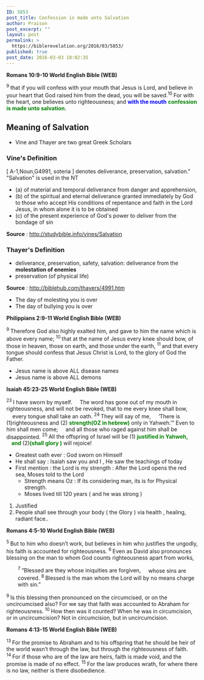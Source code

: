 ```yaml
---
ID: 5853
post_title: Confession is made unto Salvation
author: Praison
post_excerpt: ""
layout: post
permalink: >
  https://biblerevelation.org/2016/03/5853/
published: true
post_date: 2016-03-03 18:02:35
---
```

<strong><span class="passage-display-bcv">Romans 10:9-10
</span><span class="passage-display-version">World English Bible (WEB)</span></strong>

<span id="en-WEB-28198" class="text Rom-10-9"><sup class="versenum">9 </sup>that if you will confess with your mouth that Jesus is Lord, and believe in your heart that God raised him from the dead, you will be saved.</span><span id="en-WEB-28199" class="text Rom-10-10"><sup class="versenum">10 </sup>For with the heart, one believes unto righteousness; and <span style="color: #0000ff;"><strong>with the mouth</strong> </span><span style="color: #008000;"><strong>confession is made unto salvation</strong></span>.</span>
<h2><strong>Meaning of Salvation</strong></h2>
<ul>
	<li>Vine and Thayer are two great Greek Scholars</li>
</ul>
<h3><strong>Vine's Definition</strong></h3>
[ A-1,Noun,G4991, soteria ]
denotes deliverance, preservation, salvation." "Salvation" is used in the NT
<ul>
	<li>(a) of material and temporal deliverance from danger and apprehension,</li>
	<li>(b) of the spiritual and eternal deliverance granted immediately by God to those who accept His conditions of repentance and faith in the Lord Jesus, in whom alone it is to be obtained</li>
	<li>(c) of the present experience of God's power to deliver from the bondage of sin</li>
</ul>
<strong>Source</strong> : <a href="http://studybible.info/vines/Salvation">http://studybible.info/vines/Salvation</a>
<h3><strong>Thayer's Definition</strong></h3>
<ul>
	<li>deliverance, preservation, safety, salvation: deliverance from the<strong> molestation of enemies</strong></li>
	<li>preservation (of physical life)</li>
</ul>
<strong>Source</strong> : <a href="http://biblehub.com/thayers/4991.htm">http://biblehub.com/thayers/4991.htm</a>
<ul>
	<li>The day of molesting you is over</li>
	<li>The day of bullying you is over</li>
</ul>
<strong><span class="passage-display-bcv">Philippians 2:9-11
</span><span class="passage-display-version">World English Bible (WEB)</span></strong>

<span id="en-WEB-29402" class="text Phil-2-9"><sup class="versenum">9 </sup>Therefore God also highly exalted him, and gave to him the name which is above every name; </span><span id="en-WEB-29403" class="text Phil-2-10"><sup class="versenum">10 </sup>that at the name of Jesus every knee should bow, of those in heaven, those on earth, and those under the earth, </span><span id="en-WEB-29404" class="text Phil-2-11"><sup class="versenum">11 </sup>and that every tongue should confess that Jesus Christ is Lord, to the glory of God the Father.</span>
<ul>
	<li>Jesus name is above ALL disease names</li>
	<li>Jesus name is above ALL demons</li>
</ul>
<strong><span class="passage-display-bcv">Isaiah 45:23-25
</span><span class="passage-display-version">World English Bible (WEB)</span></strong>
<div class="poetry">
<p class="line"><span id="en-WEB-18585" class="text Isa-45-23"><sup class="versenum">23 </sup>I have sworn by myself.</span>
<span class="indent-1"><span class="indent-1-breaks">    </span><span class="text Isa-45-23">The word has gone out of my mouth in righteousness, and will not be revoked,</span></span>
<span class="text Isa-45-23">that to me every knee shall bow,</span>
<span class="indent-1"><span class="indent-1-breaks">    </span><span class="text Isa-45-23">every tongue shall take an oath.</span></span>
<span id="en-WEB-18586" class="text Isa-45-24"><sup class="versenum">24 </sup>They will say of me,</span>
<span class="indent-1"><span class="indent-1-breaks">    </span><span class="text Isa-45-24">‘There is (1)righteousness and (2) <span style="color: #008000;"><strong>strength(OZ in hebrew)</strong></span> only in Yahweh.’”</span></span>
<span class="text Isa-45-24">Even to him shall men come;</span>
<span class="indent-1"><span class="indent-1-breaks">    </span><span class="text Isa-45-24">and all those who raged against him shall be disappointed.</span></span>
<span id="en-WEB-18587" class="text Isa-45-25"><sup class="versenum">25 </sup>All the offspring of Israel will be (1) <span style="color: #008000;"><strong>justified in Yahweh,</strong></span></span>
<span class="indent-1"><span style="color: #008000;"><strong><span class="indent-1-breaks">    </span></strong></span><span class="text Isa-45-25"><span style="color: #008000;"><strong>and </strong></span>(2)<span style="color: #008000;"><strong>(shall glory )</strong></span> will rejoice!</span></span></p>

<ul>
	<li class="line">Greatest oath ever : God sworn on Himself</li>
	<li class="line">He shall say : Isaiah saw you and I , He saw the teachings of today</li>
	<li class="line">First mention : the Lord is my strength : After the Lord opens the red sea, Moses told to the Lord
<ul>
	<li class="line">Strength means Oz : If its considering man, its is for Physical strength.</li>
	<li class="line">Moses lived till 120 years ( and he was strong )</li>
</ul>
</li>
</ul>
<ol>
	<li>Justified</li>
	<li>People shall see through your body ( the Glory ) via health , healing, radiant face..</li>
</ol>
</div>
<strong><span class="passage-display-bcv">Romans 4:5-10
</span><span class="passage-display-version">World English Bible (WEB)</span></strong>

<span id="en-WEB-28028" class="text Rom-4-5"><sup class="versenum">5 </sup>But to him who doesn’t work, but believes in him who justifies the ungodly, his faith is accounted for righteousness. </span><span id="en-WEB-28029" class="text Rom-4-6"><sup class="versenum">6 </sup>Even as David also pronounces blessing on the man to whom God counts righteousness apart from works,</span>
<div class="poetry">
<p class="line" style="padding-left: 30px;"><span id="en-WEB-28030" class="text Rom-4-7"><sup class="versenum">7 </sup>“Blessed are they whose iniquities are forgiven,</span>
<span class="indent-1"><span class="indent-1-breaks">    </span><span class="text Rom-4-7">whose sins are covered.</span></span>
<span id="en-WEB-28031" class="text Rom-4-8"><sup class="versenum">8 </sup>Blessed is the man whom the Lord will by no means charge with sin.” </span></p>

</div>
<span id="en-WEB-28032" class="text Rom-4-9"><sup class="versenum">9 </sup>Is this blessing then pronounced on the circumcised, or on the uncircumcised also? For we say that faith was accounted to Abraham for righteousness. </span><span id="en-WEB-28033" class="text Rom-4-10"><sup class="versenum">10 </sup>How then was it counted? When he was in circumcision, or in uncircumcision? Not in circumcision, but in uncircumcision.</span>

<strong><span class="passage-display-bcv">Romans 4:13-15
</span><span class="passage-display-version">World English Bible (WEB)</span></strong>

<span id="en-WEB-28036" class="text Rom-4-13"><sup class="versenum">13 </sup>For the promise to Abraham and to his offspring that he should be heir of the world wasn’t through the law, but through the righteousness of faith. </span><span id="en-WEB-28037" class="text Rom-4-14"><sup class="versenum">14 </sup>For if those who are of the law are heirs, faith is made void, and the promise is made of no effect. </span><span id="en-WEB-28038" class="text Rom-4-15"><sup class="versenum">15 </sup>For the law produces wrath, for where there is no law, neither is there disobedience.</span>

&nbsp;